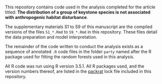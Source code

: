 This repository contains code used in the analysis completed for the article titled: **The distribution of a group of keystone species is not associated with anthropogenic habitat disturbance**.

The supplementary materials S1 to S9 of this manuscript are the compiled versions of the files `S1_*.Rmd` to `S9_*.Rmd` in this repository.
These files detail the data preparation and model interpretation.

The remainder of the code written to conduct the analysis exists as a sequence of annotated `.R` code files in the folder `party` named after the R package used for fitting the random forests used in this analysis.

All R code was run using R version 3.5.1.
All R packages used, and the version numbers thereof, are listed in the [packrat](https://rstudio.github.io/packrat/) lock file included in this repository.
